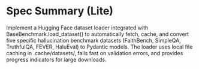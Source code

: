 # Spec Summary (Lite)

Implement a Hugging Face dataset loader integrated with BaseBenchmark.load_dataset() to automatically fetch, cache, and convert five specific hallucination benchmark datasets (FaithBench, SimpleQA, TruthfulQA, FEVER, HaluEval) to Pydantic models. The loader uses local file caching in .cache/datasets/, fails fast on validation errors, and provides progress indicators for large downloads.
